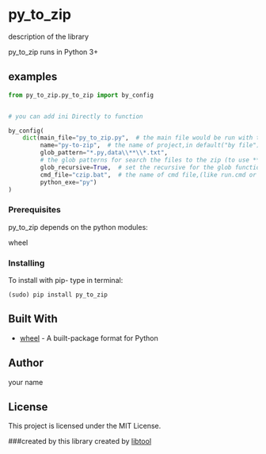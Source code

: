 # py_to_zip


description of the library

py_to_zip runs in Python 3+

## examples

```python
from py_to_zip.py_to_zip import by_config


# you can add ini Directly to function

by_config(
    dict(main_file="py_to_zip.py",  # the main file would be run with the cmd file
         name="py-to-zip",  # the name of project,in default("by file") it will be name of file
         glob_pattern="*.py,data\\**\\*.txt",
         # the glob patterns for search the files to the zip (to use ** you need glob_recursive)
         glob_recursive=True,  # set the recursive for the glob function,this is only to python 3.5+
         cmd_file="czip.bat",  # the name of cmd file,(like run.cmd or play.bat),in default it will be name of file
         python_exe="py")
)
```

### Prerequisites
py_to_zip depends on the python modules:

wheel

### Installing
To install with pip-
type in terminal:
```
(sudo) pip install py_to_zip
```

## Built With
* [wheel](https://github.com/pypa/wheel) - A built-package format for Python

## Author
your name
## License
This project is licensed under the MIT License.

###created by
this library created by [libtool](https://github.com/matan-h/libtool)
